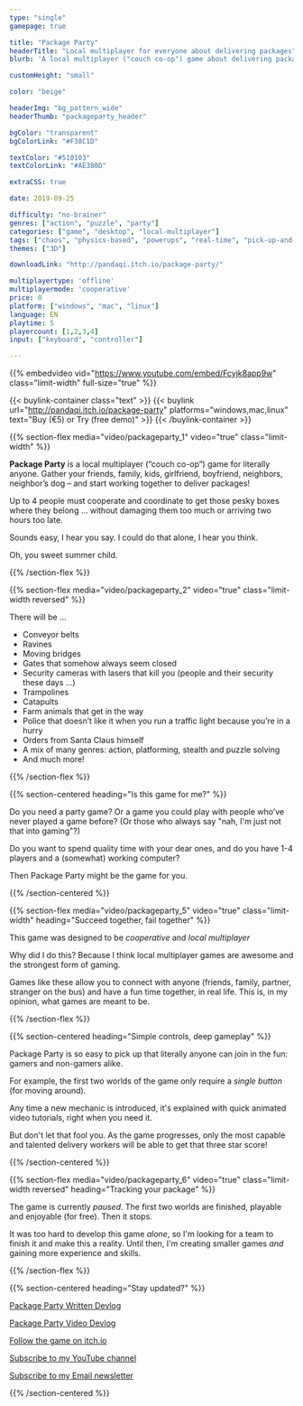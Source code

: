 ```yaml
---
type: "single"
gamepage: true

title: "Package Party"
headerTitle: "Local multiplayer for everyone about delivering packages"
blurb: 'A local multiplayer ("couch co-op") game about delivering packages in the weirdest way possible'

customHeight: "small"

color: "beige"

headerImg: "bg_pattern_wide"
headerThumb: "packageparty_header"

bgColor: "transparent"
bgColorLink: "#F38C1D"

textColor: "#510103"
textColorLink: "#AE380D"

extraCSS: true

date: 2019-09-25

difficulty: "no-brainer"
genres: ["action", "puzzle", "party"]
categories: ["game", "desktop", "local-multiplayer"]
tags: ["chaos", "physics-based", "powerups", "real-time", "pick-up-and-deliver", "campaign"]
themes: ["3D"]

downloadLink: "http://pandaqi.itch.io/package-party/"

multiplayertype: 'offline'
multiplayermode: 'cooperative'
price: 0
platform: ["windows", "mac", "linux"]
language: EN
playtime: 5
playercount: [1,2,3,4]
input: ["keyboard", "controller"]

---
```


{{% embedvideo vid="https://www.youtube.com/embed/Fcyjk8app9w" class="limit-width" full-size="true" %}}

{{< buylink-container class="text" >}}
{{< buylink url="http://pandaqi.itch.io/package-party" platforms="windows,mac,linux" text="Buy (&euro;5) or Try (free demo)" >}}
{{< /buylink-container >}}

{{% section-flex media="video/packageparty_1" video="true" class="limit-width" %}}

**Package Party** is a local multiplayer (“couch co-op”) game for literally anyone. Gather your friends, family, kids, girlfriend, boyfriend, neighbors, neighbor’s dog – and start working together to deliver packages!

Up to 4 people must cooperate and coordinate to get those pesky boxes where they belong &hellip; without damaging them too much or arriving two hours too late.

Sounds easy, I hear you say. I could do that alone, I hear you think.

Oh, you sweet summer child. 

{{% /section-flex %}}

{{% section-flex media="video/packageparty_2" video="true" class="limit-width reversed" %}}

There will be &hellip;
- Conveyor belts
- Ravines
- Moving bridges
- Gates that somehow always seem closed
- Security cameras with lasers that kill you (people and their security these days &hellip;)
- Trampolines
- Catapults
- Farm animals that get in the way
- Police that doesn’t like it when you run a traffic light because you’re in a hurry
- Orders from Santa Claus himself
- A mix of many genres: action, platforming, stealth and puzzle solving
- And much more!

{{% /section-flex %}}

{{% section-centered heading="Is this game for me?" %}}

Do you need a party game? Or a game you could play with people who’ve never played a game before? (Or those who always say "nah, I'm just not that into gaming"?)

Do you want to spend quality time with your dear ones, and do you have 1-4 players and a (somewhat) working computer?

Then Package Party might be the game for you.

{{% /section-centered %}}

{{% section-flex media="video/packageparty_5" video="true" class="limit-width" heading="Succeed together, fail together" %}}

This game was designed to be _cooperative_ and _local multiplayer_

Why did I do this? Because I think local multiplayer games are awesome and the strongest form of gaming.

Games like these allow you to connect with anyone (friends, family, partner, stranger on the bus) and have a fun time together, in real life. This is, in my opinion, what games are meant to be.

{{% /section-flex %}}

{{% section-centered heading="Simple controls, deep gameplay" %}}

Package Party is so easy to pick up that literally anyone can join in the fun: gamers and non-gamers alike.

For example, the first two worlds of the game only require a <em>single button</em> (for moving around).

Any time a new mechanic is introduced, it's explained with quick animated video tutorials, right when you need it.

But don't let that fool you. As the game progresses, only the most capable and talented delivery workers will be able to get that three star score!

{{% /section-centered %}}

{{% section-flex media="video/packageparty_6" video="true" class="limit-width reversed" heading="Tracking your package" %}}

The game is currently _paused_. The first two worlds are finished, playable and enjoyable (for free). Then it stops.

It was too hard to develop this game _alone_, so I'm looking for a team to finish it and make this a reality. Until then, I'm creating smaller games _and_ gaining more experience and skills.

{{% /section-flex %}}

{{% section-centered heading="Stay updated?" %}}

<a href="https://pandaqi.itch.io/package-party/devlog">Package Party Written Devlog</a>

<a href="https://www.youtube.com/playlist?list=PLdcjUlpB8mtsHLwNP-A_OfCMGNBOwlwjk">Package Party Video Devlog</a></p>

<a href="http://pandaqi.itch.io/package-party">Follow the game on itch.io</a>

<a href="https://www.youtube.com/channel/UCUegxnNkcycM67gvyeD4CEQ">Subscribe to my YouTube channel</a>

<a href="/info/subscribe">Subscribe to my Email newsletter</a>

{{% /section-centered %}}